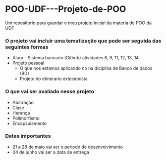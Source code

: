 # POO-UDF---Projeto-de-POO
Um repositorio para guardar o meu projeto inicial da materia de POO da UDF

### O projeto vai incluir uma tematização que pode ser seguida das seguintes formas 
- Alura - Sistema bancario (Github) atividades 8, 9, 11, 12, 13, 14
- Projeto pessoal
  - O que nos estamos aplicando no na diciplina de Banco de dados (BD)
  - Projeto do etinerario extecionista

### O que vai ser avaliado nesse projeto 
- Abstração
- Clase
- Herança
- Polimorfismo
- Encapsulamento

### Datas importantes
- 21 a 28 de maio vai ser o periodo de desenvolvimento
- 04 de junho vai ser a data de entrega 
